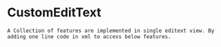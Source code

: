 # CustomEditText
    A Collection of features are implemented in single editext view. By adding one line code in xml to access below features.
    
    

